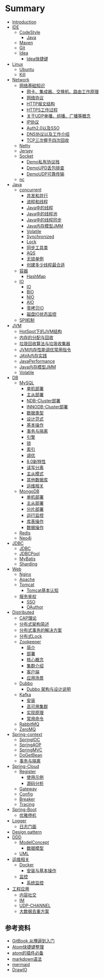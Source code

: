 # Summary
* [Introduction](README.md)
* [IDE](ide/README.md)
  * [CodeStyle]()
    * [Java](ide/code/java.md)
  * [Maven](ide/code/README.md)
  * [Git](ide/git/README.md)
  * [Idea](ide/idea/README.md)
    * [Idea快捷键](ide/idea/README.md)
* [Linux]()  
  * [Ubuntu](os/linux/ubuntu/user.md)
  * [Kill](os/linux/kill.md)
* [Network](network/basic/SUMMARY.md)
  * [网络基础知识](network/basic/SUMMARY.md)
    * [网卡、集成器、交换机、路由工作原理](network/basic/chapter0.md)
    * [网络协议](network/basic/chapter1.md)
    * [HTTP报文结构](network/basic/chapter2.md)
    * [HTTPS工作过程](network/basic/chapter3.md)
    * [关于UDP单播、组播、广播等概念](network/basic/chapter4.md)
    * [IP协议](network/basic/chapter5.md)
    * [Auth2.0以及SSO](network/basic/chapter6.md)
    * [DNS协议以及工作介绍](network/basic/chapter7.md)
    * [TCP三次握手四次回收](network/basic/chapter8.md)
  * [Netty]()
  * [Jersey]()
  * [Socket](network/socket/SUMMARY.md)
    * [Demo私有协议栈](network/socket/demo/protocol.md)
    * [DemoUPD丢包排查](network/socket/demo/udp-lost-packet.md)
    * [DemoUDP可靠传输](network/socket/demo/udp-reliable-demo.md)
  * [nc](network/nc.md)  
* [Java]()
  * [concurrent](java/concurrent/SUMMARY.md)
    * [并发和并行](java/concurrent/concurrency-parallellism.md)                                
    * [进程和线程](http://blog.sina.com.cn/s/blog_5a2bbc860101gedc.html)
    * [Java中的线程](java/concurrent/thread.md)
    * [Java中的线程池](java/concurrent/thread-pool.md)
    * [Java中的线程同步](java/concurrent/thread-sync-queue.md)
    * [Java内存模型JMM](java/concurrent/jmm.md)
    * [Volatile](java/concurrent/volatile.md)
    * [Synchronized](java/concurrent/synchronized.md)
    * [Lock](java/concurrent/sync-lock.md)
    * [同步工具类](java/concurrent/sync-tools.md)
    * [AQS](java/concurrent/sync-aqs.md)
    * [无锁单例](java/concurrent/no-lock-singleton.md)
    * [创建多少线程最合适](java/concurrent/best-thread-num.md)
  * [容器](java/container/SUMMARY.md)
     * [HashMap](java/container/map-hash-map.md)   
  * [IO](java/SUMMARY.md)
     * [IO](java/io/io.md) 
     * [BIO]()
     * [NIO]()
     * [AIO]() 
     * [零拷贝IO](java/io/0io.md)
     * [磁盘IO状态监控](java/io/iostat.md)
  * [SPI机制](java/spi.md)          
* [JVM](jvm/README.md)
  * [HotSpot下的JVM结构](jvm/chapter1.md)
  * [内存的分配与回收](jvm/chapter2.md)
  * [垃圾回收算法与垃圾收集器](jvm/chapter3.md)
  * [JVM内存性能调优常用指令](jvm/chapter4.md)
  * [JAVA内存实践](jvm/chapter5.md)
  * [JavaPerformance](https://github.com/QQ1350995917/gitbook/raw/master/jvm/JavaPerformance.PDF)
  * [Java内存模型JMM](java/concurrent/jmm.md)
  * [Volatile](java/concurrent/volatile.md)
* [DB](storage/databases/SUMMARY.md)
  * [MySQL](storage/databases/mysql/SUMMARY.md)
    * [单机部署](storage/databases/mysql/deploy-standalone.md)
    * [主从部署](storage/databases/mysql/deploy-master-slave.md)
    * [NDB-Cluster部署](storage/databases/mysql/deploy-cluster-ndb.md)
    * [INNODB-Cluster部署](storage/databases/mysql/deploy-cluster-innodb.md)
    * [数据类型](storage/databases/mysql/chapter02.md)
    * [设计范式](storage/databases/mysql/chapter03.md)
    * [基本操作](storage/databases/mysql/chapter04.md)
    * [事务与隔离](storage/databases/mysql/chapter05.md)
    * [引擎](storage/databases/mysql/chapter05.md)
    * [锁](storage/databases/mysql/chapter07.md)
    * [索引](storage/databases/mysql/chapter08.md)
    * [调优](storage/databases/mysql/chapter09.md)
    * [8.0新特性](storage/databases/mysql/chapter10.md)
    * [读写分离](storage/databases/mysql/chapter11.md)
    * [主从模式](storage/databases/mysql/deploy-master-slave.md)
    * [其他数据库](storage/databases/mysql/chapter15.md)
    * [运维相关](storage/databases/mysql/op.md)
  * [MongoDB](storage/databases/mongodb/SUMMARY.md)
    * [单机部署](storage/databases/mongodb/chapter0.md)
    * [主从部署](storage/databases/mongodb/chapter1.md)
    * [分片部署](storage/databases/mongodb/chapter3.md)
    * [运行监控](storage/databases/mongodb/chapter4.md)
    * [库表操作](storage/databases/mongodb/chapter3.md)
    * [数据操作](storage/databases/mongodb/chapter5.md)
  * [Redis](storage/databases/redis/SUMMARY.md)
  * [Neo4j]()
* [JDBC]()
  * [JDBC](jdbc/jdbc/jdbc.md)
  * [JDBCPool](jdbc/jdbc/pool.md)
  * [MyBatis](jdbc/mybatis/README.md)
  * [Sharding](jdbc/sharding/README.md)
* [Web](web/README.md)  
  * [Nginx](web/nginx/README.md)
  * [Apache]()
  * [Tomcat](web/tomcat/README.md)
    * [Tomcat基本认知](web/tomcat/chapter0.md)
  * [服务鉴权](web/authentication/README.md)
    * [SSO](web/authentication/sso/README.md)
    * [OAuthor](web/authentication/oauthor/README.md)    
* [Distributed](distributed/SUMMARY.md)    
  * [CAP理论](distributed/chapter0.md)
  * [分布式架构简述](distributed/chapter1.md)
  * [分布式事务的解决方案](distributed/chapter2.md)
  * [分布式Lock]()
  * [Zookeeper](distributed/zookeeper/SUMMARY.md)
    * [简介](distributed/zookeeper/chapter0.md)
    * [部署](distributed/zookeeper/chapter1.md)
    * [核心概念](distributed/zookeeper/chapter2.md)
    * [集群介绍](distributed/zookeeper/chapter3.md)
    * [客户端](distributed/zookeeper/chapter4.md)
    * [应用场景](distributed/zookeeper/chapter5.md)
  * [Dubbo](distributed/dubbo/SUMMARY.md)
    * [Dubbo 架构与设计说明](distributed/middleware/dubbo/chapter0.md) 
  * [Kafka](distributed/middleware/kafka/SUMMARY.md)
    * [安装](distributed/middleware/kafka/chapter0.md)
    * [高可用集群](distributed/middleware/kafka/chapter2.md)
    * [实现原理](distributed/middleware/kafka/chapter3.md)
    * [常用命令](distributed/middleware/kafka/chapter1.md)
  * [RabbitMQ]()
  * [ZeroMQ]()
* [Spring-context](spring-context/SUMMARY.md)
  * [SpringIOC](spring-context/ioc-index.md)
  * [SpringAOP](spring-context/aop-index.md)
  * [SpringMVC](spring-context/mvc-index.md)
  * [DoGetBean](spring-context/do-get-bean.md)
  * [事务与隔离](spring-context/transactional.md)
* [Spring-Cloud](spring-cloud/SUMMARY.md)
  * [Register](spring-cloud/eureka/SUMMARY.md)
    * [使用示例](spring-cloud/eureka/Chapter01.md)
    * [源码分析](spring-cloud/eureka/Chapter02.md)
  * [Gateway]()
  * [Config]()
  * [Breaker]()
  * [Tracing]()
* [Spring-Boot](spring-boot/README.md)
  * [优雅停机](spring-boot/killer.md)  
* [Logger](logger/SUMMARY.md)
  * [日志门面](logger/chapter1.md)
* [Design pattern](http://m.biancheng.net/design_pattern/) 
* [DDD](ddd/SUMMARY.md)
  * [ModelConcept](ddd/model-concept/SUMMARY.md)
    * [数据模型](ddd/model-concept/chapter3.md)
  * [UML](ddd/uml/SUMMARY.md)
* [运维相关](operation/SUMMARY.md)  
  * [Docker](operation/docker/SUMMARY.md)  
    * [安装与基本操作](operation/docker/chapter1.md)
  * [监控](operation/monitor/SUMMARY.md)
    * [系统监控](operation/monitor/chapter0.md)
* [工程应用]()
  * [内容社交]()
  * [IM]()
  * [UDP-CHANNEL](network/socket/SUMMARY.md)
  * [大数据去重方案](DuplicateRemoval.md)




## 参考资料
* [GitBook 从懵逼到入门](https://blog.csdn.net/lu_embedded/article/details/81100704)
* [Atom快捷键整理](https://www.jianshu.com/p/e33f864981bb)
* [atom的插件必备](https://www.jianshu.com/p/b779e2e5e3ef)
* [markdown语法](https://www.w3cschool.cn/markdownyfsm/markdownyfsm-odm6256r.html)
* [mermaid](https://mermaidjs.github.io/)
* [DrawIO](https://www.draw.io/)



